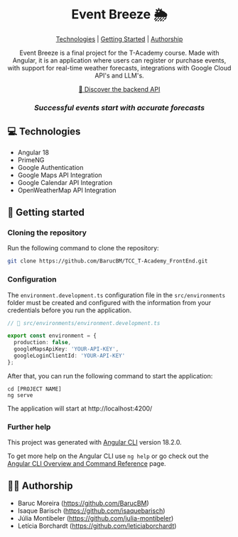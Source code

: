 <h1 align="center" style="font-weight: bold;">Event Breeze 🌦️</h1>

<p align="center">
<a href="#tech">Technologies</a> |
<a href="#started">Getting Started</a> |
<a href="#author">Authorship</a>
</p>

<p align="center">
  Event Breeze is a final project for the T-Academy course. Made with Angular, it is an application where users can register or purchase events, with support for real-time weather forecasts, integrations with Google Cloud API's and LLM's.
</p>

<p align="center">
<a href="https://github.com/BarucBM/TCC_T-Academy_BackEnd">🤖 Discover the backend API</a>
</p>

<h3 align="center" style="font-style: italic;">Successful events start with accurate forecasts</h3>

<h2 id="technologies">💻 Technologies</h2>

- Angular 18
- PrimeNG
- Google Authentication
- Google Maps API Integration
- Google Calendar API Integration
- OpenWeatherMap API Integration

<h2 id="started">🚀 Getting started</h2>

<h3>Cloning the repository</h3>

Run the following command to clone the repository:

```bash
git clone https://github.com/BarucBM/TCC_T-Academy_FrontEnd.git
```

<h3>Configuration</h2>

The `environment.development.ts` configuration file in the `src/environments` folder must be created and configured with the
information from your credentials before you run the application.

```typescript
// 📁 src/environments/environment.development.ts

export const environment = {
  production: false,
  googleMapsApiKey: 'YOUR-API-KEY',
  googleLoginClientId: 'YOUR-API-KEY'
};
```
After that, you can run the following command to start the application:

```terminal
cd [PROJECT NAME]
ng serve
```

The application will start at http://localhost:4200/

<h3>Further help</h3> 

This project was generated with [Angular CLI](https://github.com/angular/angular-cli) version 18.2.0.

To get more help on the Angular CLI use `ng help` or go check out the [Angular CLI Overview and Command Reference](https://angular.dev/tools/cli) page.

<h2 id="author">✍🏻 Authorship</h2>

- Baruc Moreira (https://github.com/BarucBM)
- Isaque Barisch (https://github.com/isaquebarisch)
- Júlia Montibeler (https://github.com/julia-montibeler)
- Letícia Borchardt (https://github.com/leticiaborchardt)